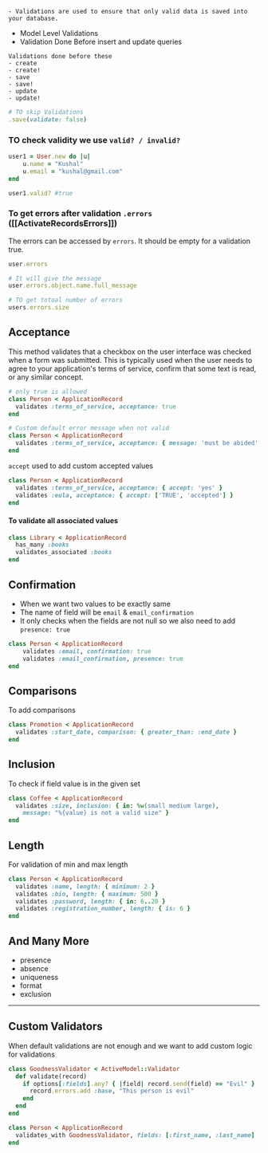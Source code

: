	- Validations are used to ensure that only valid data is saved into your database.
- Model Level Validations
- Validation Done Before insert and update queries

```
Validations done before these
- create
- create!
- save
- save!
- update
- update!
```

```rb
# TO skip Validations
.save(validate: false)
```

### TO check validity we use `valid? / invalid?`

```rb
user1 = User.new do |u|
    u.name = "Kushal"
    u.email = "kushal@gmail.com"
end

user1.valid? #true
```

### To get errors after validation `.errors` ([[ActivateRecordsErrors]])

The errors can be accessed by `errors`. It should be empty for a validation true.

```rb
user.errors

# It will give the message
user.errors.object.name.full_message

# TO get totoal number of errors
users.errors.size
```

## Acceptance

This method validates that a checkbox on the user interface was checked when a form was submitted. This is typically used when the user needs to agree to your application's terms of service, confirm that some text is read, or any similar concept.

```rb
# only true is allowed
class Person < ApplicationRecord
  validates :terms_of_service, acceptance: true
end
```

```rb
# Custom default error message when not valid
class Person < ApplicationRecord
  validates :terms_of_service, acceptance: { message: 'must be abided' }
end
```

`accept` used to add custom accepted values

```rb
class Person < ApplicationRecord
  validates :terms_of_service, acceptance: { accept: 'yes' }
  validates :eula, acceptance: { accept: ['TRUE', 'accepted'] }
end
```

#### To validate all associated values

```rb
class Library < ApplicationRecord
  has_many :books
  validates_associated :books
end
```

## Confirmation

- When we want two values to be exactly same
- The name of field will be `email` & `email_confirmation`
- It only checks when the fields are not null so we also need to add `presence: true`

```rb
class Person < ApplicationRecord
    validates :email, confirmation: true
    validates :email_confirmation, presence: true
end
```

## Comparisons

To add comparisons

```rb
class Promotion < ApplicationRecord
  validates :start_date, comparison: { greater_than: :end_date }
end
```

## Inclusion

To check if field value is in the given set

```rb
class Coffee < ApplicationRecord
  validates :size, inclusion: { in: %w(small medium large),
    message: "%{value} is not a valid size" }
end
```

## Length

For validation of min and max length

```rb
class Person < ApplicationRecord
  validates :name, length: { minimum: 2 }
  validates :bio, length: { maximum: 500 }
  validates :password, length: { in: 6..20 }
  validates :registration_number, length: { is: 6 }
end
```

## And Many More

- presence
- absence
- uniqueness
- format
- exclusion

---

## Custom Validators

When default validations are not enough and we want to add custom logic for validations

```rb
class GoodnessValidator < ActiveModel::Validator
  def validate(record)
    if options[:fields].any? { |field| record.send(field) == "Evil" }
      record.errors.add :base, "This person is evil"
    end
  end
end

class Person < ApplicationRecord
  validates_with GoodnessValidator, fields: [:first_name, :last_name]
end

```
